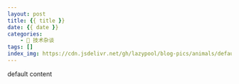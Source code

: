 ```yaml
---
layout: post
title: {{ title }}
date: {{ date }}
categories:
    - 📢 技术杂谈
tags: []
index_img: https://cdn.jsdelivr.net/gh/lazypool/blog-pics/animals/default.jpg
---
```


default content
